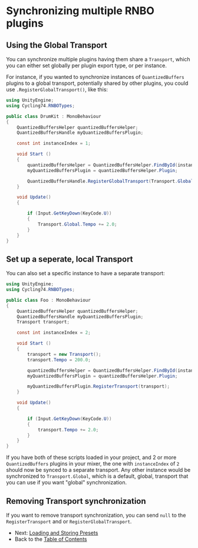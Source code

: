 # Synchronizing multiple RNBO plugins

## Using the Global Transport

You can synchronize multiple plugins having them share a `Transport`, which you can either set globally per plugin export type, or per instance.

For instance, if you wanted to synchronize instances of `QuantizedBuffers` plugins to a global transport, potentially shared by other plugins, you could use `.RegisterGlobalTransport()`, like this:

```csharp
using UnityEngine;
using Cycling74.RNBOTypes;

public class DrumKit : MonoBehaviour
{
    QuantizedBuffersHelper quantizedBuffersHelper;
    QuantizedBuffersHandle myQuantizedBuffersPlugin;

    const int instanceIndex = 1;

    void Start ()
    {
        quantizedBuffersHelper = QuantizedBuffersHelper.FindById(instanceIndex);
        myQuantizedBuffersPlugin = quantizedBuffersHelper.Plugin;

        QuantizedBuffersHandle.RegisterGlobalTransport(Transport.Global);
    }

    void Update()
    {

        if (Input.GetKeyDown(KeyCode.U))
        {
            Transport.Global.Tempo += 2.0;
        }
    }
}
```

## Set up a seperate, local Transport

You can also set a specific instance to have a separate transport:

```csharp
using UnityEngine;
using Cycling74.RNBOTypes;

public class Foo : MonoBehaviour
{
    QuantizedBuffersHelper quantizedBuffersHelper;
    QuantizedBuffersHandle myQuantizedBuffersPlugin;
    Transport transport;

    const int instanceIndex = 2;

    void Start ()
    {
        transport = new Transport();
        transport.Tempo = 200.0;

        quantizedBuffersHelper = QuantizedBuffersHelper.FindById(instanceIndex);
        myQuantizedBuffersPlugin = quantizedBuffersHelper.Plugin;

        myQuantizedBuffersPlugin.RegisterTransport(transport);
    }

    void Update()
    {

        if (Input.GetKeyDown(KeyCode.U))
        {
            transport.Tempo += 2.0;
        }
    }
}
```

If you have both of these scripts loaded in your project, and 2 or more `QuantizedBuffers` plugins in your mixer, the one with `instanceIndex` of `2` should now be synced to a separate transport.
Any other instance would be synchronized to `Transport.Global`, which is a default, global, transport that you can
use if you want "global" synchronization.

## Removing Transport synchronization

If you want to remove transport synchronization, you can send `null` to the `RegisterTransport` and or `RegisterGlobalTransport`.

- Next: [Loading and Storing Presets](PRESETS.md)
- Back to the [Table of Contents](README.md#table-of-contents)

